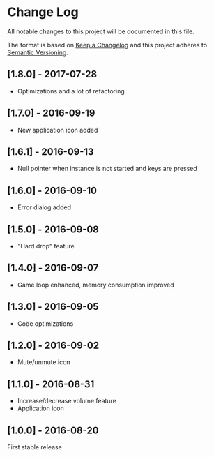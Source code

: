 # Change Log

All notable changes to this project will be documented in this file.

The format is based on [Keep a Changelog](http://keepachangelog.com/) and this project adheres to [Semantic Versioning](http://semver.org/).

## [1.8.0] - 2017-07-28

- Optimizations and a lot of refactoring

## [1.7.0] - 2016-09-19

- New application icon added

## [1.6.1] - 2016-09-13

- Null pointer when instance is not started and keys are pressed

## [1.6.0] - 2016-09-10

- Error dialog added

## [1.5.0] - 2016-09-08

- "Hard drop" feature

## [1.4.0] - 2016-09-07

- Game loop enhanced, memory consumption improved

## [1.3.0] - 2016-09-05

- Code optimizations

## [1.2.0] - 2016-09-02

- Mute/unmute icon

## [1.1.0] - 2016-08-31

- Increase/decrease volume feature
- Application icon

## [1.0.0] - 2016-08-20

First stable release
